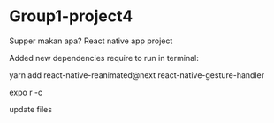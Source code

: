 # Group1-project4

Supper makan apa? React native app project

Added new dependencies require to run in terminal: 

yarn add react-native-reanimated@next react-native-gesture-handler

expo r -c

update files
